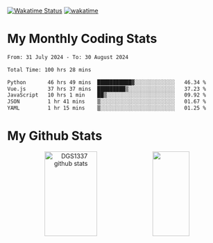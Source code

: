 [![Wakatime Status](https://github.com/noopurphalak/noopurphalak/workflows/wakatime-status-update/badge.svg)](https://github.com/noopurphalak/noopurphalak/actions/workflows/main.yml)
[![wakatime](https://wakatime.com/badge/user/80ace140-ef40-4fdd-b8ed-f3be3d2e1aea.svg)](https://wakatime.com/@80ace140-ef40-4fdd-b8ed-f3be3d2e1aea)

# My Monthly Coding Stats

<!--START_SECTION:waka-->

```txt
From: 31 July 2024 - To: 30 August 2024

Total Time: 100 hrs 28 mins

Python       46 hrs 49 mins  ███████████▓░░░░░░░░░░░░░   46.34 %
Vue.js       37 hrs 37 mins  █████████▒░░░░░░░░░░░░░░░   37.23 %
JavaScript   10 hrs 1 min    ██▒░░░░░░░░░░░░░░░░░░░░░░   09.92 %
JSON         1 hr 41 mins    ▒░░░░░░░░░░░░░░░░░░░░░░░░   01.67 %
YAML         1 hr 15 mins    ▒░░░░░░░░░░░░░░░░░░░░░░░░   01.25 %
```

<!--END_SECTION:waka-->

# My Github Stats
<div style="text-align: center;">
  <img width="49%" height="195px" src="https://github-readme-stats-sigma-five.vercel.app/api?username=noopurphalak&show_icons=true&count_private=true&hide_border=true&title_color=ecf2f8&icon_color=0d1117&text_color=FFFFFF&bg_color=0d1117" alt="DGS1337 github stats" />
  <img width="41%" height="195px" src="https://github-readme-stats-sigma-five.vercel.app/api/top-langs/?username=noopurphalak&layout=compact&hide_border=true&title_color=ecf2f8&text_color=FFFFFF&bg_color=0d1117" />
</div>
